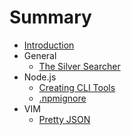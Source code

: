 # Summary

* [Introduction](README.md)
* General
  * [The Silver Searcher](general/ag_search-tool.md)
* Node.js
  * [Creating CLI Tools](nodejs/create-cli-tools.md)
  * [.npmignore](nodejs/npmignore.md)
* VIM
  * [Pretty JSON](vim/pretty-json-in-vim.md)

